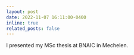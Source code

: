 ```yaml
---
layout: post
date: 2022-11-07 16:11:00-0400
inline: true
related_posts: false
---
```


I presented my MSc thesis at BNAIC in Mechelen.
